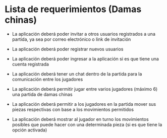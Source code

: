# Lista de requerimientos (Damas chinas)

* La aplicación deberá poder invitar a otros usuarios registrados a una partida, ya sea por correo electrónico o link de invitación

* La aplicación deberá poder registrar nuevos usuarios

* La aplicación deberá poder ingresar a la aplicación si es que tiene una cuenta registrada

* La aplicación deberá tener un chat dentro de la partida para la comunicación entre los jugadores

* La aplicación deberá permitir jugar entre varios jugadores (máximo 6) una partida de damas chinas

* La aplicación deberá permitir a los jugadores en la partida mover sus piezas respectivas con base a los movimientos permitidos

* La aplicación deberá mostrar al jugador en turno los movimientos posibles que puede hacer con una determinada pieza (si es que tiene la opción activada)